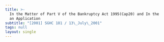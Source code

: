 ```yaml
---
title: >-
  In the Matter of Part V of the Bankruptcy Act 1995(Cap20) and In the Matter of
  an Application
subtitle: "[2001] SGHC 181 / 13\_July\_2001"
tags: null
layout: single
---
```


